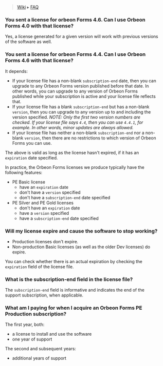 > [Wiki](Home) ▸ [FAQ](./FAQ)

### You sent a license for orbeon Forms 4.6. Can I use Orbeon Forms 4.0 with that license?

Yes, a license generated for a given version will work with previous versions of the software as well.

### You sent a license for orbeon Forms 4.4. Can I use Orbeon Forms 4.6 with that license?

It depends:

- If your license file has a non-blank `subscription-end` date, then you can upgrade to any Orbeon Forms version published before that date. In other words, you can upgrade to any version of Orbeon Forms published while your subscription is active and your license file reflects that.
- If your license file has a blank `subscription-end` but has a non-blank `version`, then you can upgrade to any version up to and including the version specified. *NOTE: Only the first two version numbers are checked. If your license file says `4.4`, then you can use `4.4.1`, for example. In other words, minor updates are always allowed.*
- If your license file has neither a non-blank `subscription-end` nor a non-blank `version`, then there are no restrictions to which version of Orbeon Forms you can use.

The above is valid as long as the license hasn't expired, if it has an `expiration` date specified.

In practice, the Orbeon Forms licenses we produce typically have the following features:

- PE Basic license
  - have an `expiration` date
  - don't have a `version` specified
  - don't have a `subscription-end` date specified
- PE Silver and PE Gold licenses
  - don't have an `expiration` date
  - have a `version` specified
  - have a `subscription-end` date specified

### Will my license expire and cause the software to stop working?

- Production licenses don't expire.
- Non-production Basic licenses (as well as the older Dev licenses) do expire.

You can check whether there is an actual expiration by checking the `expiration` field of the license file.

### What is the subscription-end field in the license file?

The `subscription-end` field is informative and indicates the end of the support subscription, when applicable.

### What am I paying for when I acquire an Orbeon Forms PE Production subscription?

The first year, both:

- a license to install and use the software
- one year of support

The second and subsequent years:

- additional years of support
